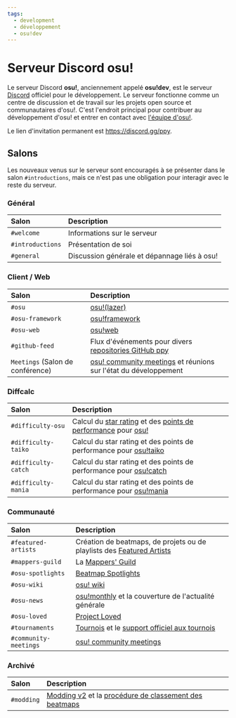 ```yaml
---
tags:
  - development
  - développement
  - osu!dev
---
```


# Serveur Discord osu!

Le serveur Discord **osu!**, anciennement appelé **osu!dev**, est le serveur [Discord](https://discord.com/) officiel pour le développement. Le serveur fonctionne comme un centre de discussion et de travail sur les projets open source et communautaires d'osu!. C'est l'endroit principal pour contribuer au développement d'osu! et entrer en contact avec [l'équipe d'osu!](/wiki/People/osu!_team).

Le lien d'invitation permanent est <https://discord.gg/ppy>.

## Salons

Les nouveaux venus sur le serveur sont encouragés à se présenter dans le salon `#introductions`, mais ce n'est pas une obligation pour interagir avec le reste du serveur.

### Général

| Salon | Description |
| :-- | :-- |
| `#welcome` | Informations sur le serveur |
| `#introductions` | Présentation de soi |
| `#general` | Discussion générale et dépannage liés à osu! |

### Client / Web

| Salon | Description |
| :-- | :-- |
| `#osu` | [osu!(lazer)](/wiki/Client/Release_stream/Lazer) |
| `#osu-framework` | [osu!framework](https://github.com/ppy/osu-framework) |
| `#osu-web` | [osu!web](https://github.com/ppy/osu-web) |
| `#github-feed` | Flux d'événements pour divers [repositories GitHub ppy](https://github.com/ppy) |
| `Meetings` (Salon de conférence) | [osu! community meetings](/wiki/Community/osu!_community_meetings) et réunions sur l'état du développement |

### Diffcalc

| Salon | Description |
| :-- | :-- |
| `#difficulty-osu` | Calcul du [star rating](/wiki/Beatmap/Star_rating) et des [points de performance](/wiki/Performance_points) pour [osu!](/wiki/Game_mode/osu!) |
| `#difficulty-taiko` | Calcul du star rating et des points de performance pour [osu!taiko](/wiki/Game_mode/osu!taiko)  |
| `#difficulty-catch` | Calcul du star rating et des points de performance pour [osu!catch](/wiki/Game_mode/osu!catch) |
| `#difficulty-mania` | Calcul du star rating et des points de performance pour [osu!mania](/wiki/Game_mode/osu!mania) |

### Communauté

| Salon | Description |
| :-- | :-- |
| `#featured-artists` | Création de beatmaps, de projets ou de playlists des [Featured Artists](/wiki/People/Featured_Artists) |
| `#mappers-guild` | La [Mappers' Guild](/wiki/Community/Mappers_Guild) |
| `#osu-spotlights` | [Beatmap Spotlights](/wiki/Beatmap_Spotlights) |
| `#osu-wiki` | [osu! wiki](/wiki/osu!_wiki) |
| `#osu-news` | [osu!monthly](/wiki/Community/osu!monthly) et la couverture de l'actualité générale |
| `#osu-loved` | [Project Loved](/wiki/Community/Project_Loved) |
| `#tournaments` | [Tournois](/wiki/Tournaments) et le [support officiel aux tournois](/wiki/Tournaments/Official_support) |
| `#community-meetings` | [osu! community meetings](/wiki/Community/osu!_community_meetings) |

### Archivé

| Salon | Description |
| :-- | :-- |
| `#modding` | [Modding v2](/wiki/Beatmap_discussion) et la [procédure de classement des beatmaps](/wiki/Beatmap_ranking_procedure) |
